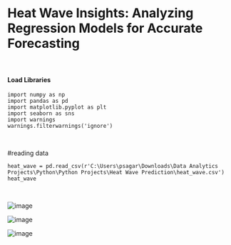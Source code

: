 # Heat Wave Insights: Analyzing Regression Models for Accurate Forecasting

<br/>

#### Load Libraries
```{r}
import numpy as np
import pandas as pd
import matplotlib.pyplot as plt
import seaborn as sns
import warnings
warnings.filterwarnings('ignore')
```
<br/>

#reading data
```{r}
heat_wave = pd.read_csv(r'C:\Users\psagar\Downloads\Data Analytics Projects\Python\Python Projects\Heat Wave Prediction\heat_wave.csv')
heat_wave
```
<br/>


![image](https://github.com/user-attachments/assets/65477020-3749-4231-b00e-6aff9dee0e10)


![image](https://github.com/user-attachments/assets/78d79f5c-cd35-416f-bf9f-82c85929deae)


![image](https://github.com/user-attachments/assets/0d4150fb-5427-42da-8a70-4b218694528a)



